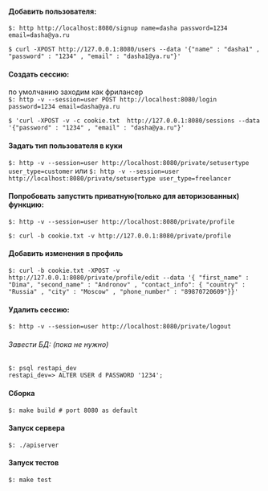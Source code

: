 #### Добавить пользователя:
`$: http http://localhost:8080/signup name=dasha password=1234 email=dasha@ya.ru`

`$ curl -XPOST http://127.0.0.1:8080/users --data '{"name" : "dasha1" , "password" : "1234" , "email" : "dasha1@ya.ru"}'`
#### Создать сессию: 
по умолчанию заходим как фрилансер   
`$: http -v --session=user POST http://localhost:8080/login password=1234 email=dasha@ya.ru`

`$ 'curl -XPOST -v -c cookie.txt  http://127.0.0.1:8080/sessions --data '{"password" : "1234" , "email" : "dasha@ya.ru"}'`
#### Задать тип пользователя в куки
`$: http -v --session=user http://localhost:8080/private/setusertype user_type=customer` 
или 
`$: http -v --session=user http://localhost:8080/private/setusertype user_type=freelancer`

#### Попробовать запустить приватную(только для авторизованных) функцию:
`$: http -v --session=user http://localhost:8080/private/profile`

`$: curl -b cookie.txt -v http://127.0.0.1:8080/private/profile`

#### Добавить изменения в профиль 
`$: curl -b cookie.txt -XPOST -v http://127.0.0.1:8080/private/profile/edit
 --data '{
    "first_name" : "Dima",
    "second_name" : "Andronov" ,
    "contact_info": {
        "country" : "Russia" ,
         "city" : "Moscow" ,
          "phone_number" : "89870720609"}}'`

#### Удалить сессию:
`$: http -v --session=user http://localhost:8080/private/logout`


###### Завести БД: (пока не нужно)
`$: psql restapi_dev`  
`restapi_dev=> ALTER USER d PASSWORD '1234';`

#### Сборка
`$: make build # port 8080 as default` 

#### Запуск сервера
`$: ./apiserver`

#### Запуск тестов
`$: make test`